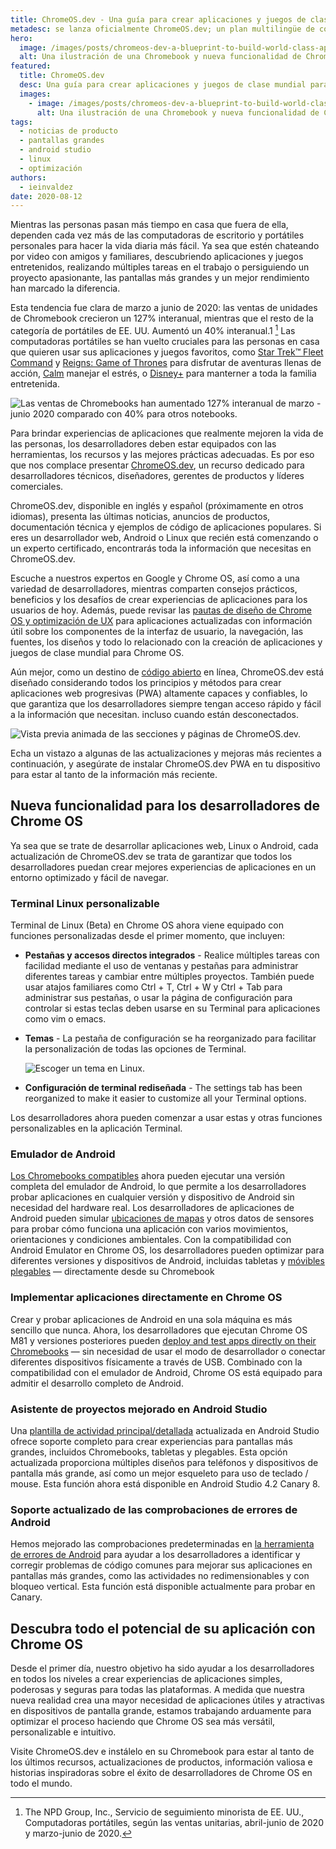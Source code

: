 ```yaml
---
title: ChromeOS.dev - Una guía para crear aplicaciones y juegos de clase mundial para elde Chrome OS
metadesc: se lanza oficialmente ChromeOS.dev; un plan multilingüe de código abierto para crear aplicaciones y juegos de clase mundial para Chrome OS y sobre él. Y nueva funcionalidad de Chrome OS.
hero:
  image: /images/posts/chromeos-dev-a-blueprint-to-build-world-class-apps-and-games-for-chrome-os/hero.svg
  alt: Una ilustración de una Chromebook y nueva funcionalidad de Chrome OS.
featured:
  title: ChromeOS.dev
  desc: Una guía para crear aplicaciones y juegos de clase mundial para Chrome OS
  images:
    - image: /images/posts/chromeos-dev-a-blueprint-to-build-world-class-apps-and-games-for-chrome-os/featured.svg
      alt: Una ilustración de una Chromebook y nueva funcionalidad de Chrome OS.
tags:
  - noticias de producto
  - pantallas grandes
  - android studio
  - linux
  - optimización
authors:
  - ieinvaldez
date: 2020-08-12
---
```


Mientras las personas pasan más tiempo en casa que fuera de ella, dependen cada vez más de las computadoras de escritorio y portátiles personales para hacer la vida diaria más fácil. Ya sea que estén chateando por video con amigos y familiares, descubriendo aplicaciones y juegos entretenidos, realizando múltiples tareas en el trabajo o persiguiendo un proyecto apasionante, las pantallas más grandes y un mejor rendimiento han marcado la diferencia.

Esta tendencia fue clara de marzo a junio de 2020: las ventas de unidades de Chromebook crecieron un 127% interanual, mientras que el resto de la categoría de portátiles de EE. UU. Aumentó un 40% interanual.1 [^1] Las computadoras portátiles se han vuelto cruciales para las personas en casa que quieren usar sus aplicaciones y juegos favoritos, como [Star Trek™ Fleet Command](https://play.google.com/store/apps/details?id=com.scopely.startrek) y [Reigns: Game of Thrones](https://play.google.com/store/apps/details?id=com.devolver.reignsGot) para disfrutar de aventuras llenas de acción, [Calm](https://play.google.com/store/apps/details?id=com.calm.android) manejar el estrés, o [Disney+](https://play.google.com/store/apps/details?id=com.disney.disneyplus) para manterner a toda la familia entretenida.

![Las ventas de Chromebooks han aumentado  127%  interanual de marzo - junio 2020 comparado con 40% para otros notebooks.](/images/posts/chromeos-dev-a-blueprint-to-build-world-class-apps-and-games-for-chrome-os/yoy-sales.gif)

Para brindar experiencias de aplicaciones que realmente mejoren la vida de las personas, los desarrolladores deben estar equipados con las herramientas, los recursos y las mejores prácticas adecuadas. Es por eso que nos complace presentar [ChromeOS.dev](/{{locale.code}}), un recurso dedicado para desarrolladores técnicos, diseñadores, gerentes de productos y líderes comerciales.

ChromeOS.dev, disponible en inglés y español (próximamente en otros idiomas), presenta las últimas noticias, anuncios de productos, documentación técnica y ejemplos de código de aplicaciones populares. Si eres un desarrollador web, Android o Linux que recién está comenzando o un experto certificado, encontrarás toda la información que necesitas en ChromeOS.dev.

Escuche a nuestros expertos en Google y Chrome OS, así como a una variedad de desarrolladores, mientras comparten consejos prácticos, beneficios y los desafíos de crear experiencias de aplicaciones para los usuarios de hoy. Además, puede revisar las [pautas de diseño de Chrome OS y optimización de UX](/{{locale.code}}/android/design) para aplicaciones actualizadas con información útil sobre los componentes de la interfaz de usuario, la navegación, las fuentes, los diseños y todo lo relacionado con la creación de aplicaciones y juegos de clase mundial para Chrome OS.

Aún mejor, como un destino de [código abierto](https://github.com/chromeos/chromeos.dev) en línea, ChromeOS.dev está diseñado considerando todos los principios y métodos para crear aplicaciones web progresivas (PWA) altamente capaces y confiables, lo que garantiza que los desarrolladores siempre tengan acceso rápido y fácil a la información que necesitan. incluso cuando están desconectados.

![Vista previa animada de las secciones y páginas de ChromeOS.dev.](/images/posts/chromeos-dev-a-blueprint-to-build-world-class-apps-and-games-for-chrome-os/website.gif)

Echa un vistazo a algunas de las actualizaciones y mejoras más recientes a continuación, y asegúrate de instalar ChromeOS.dev PWA en tu dispositivo para estar al tanto de la información más reciente.

## Nueva funcionalidad para los desarrolladores de Chrome OS

Ya sea que se trate de desarrollar aplicaciones web, Linux o Android, cada actualización de ChromeOS.dev se trata de garantizar que todos los desarrolladores puedan crear mejores experiencias de aplicaciones en un entorno optimizado y fácil de navegar.

### Terminal Linux personalizable

Terminal de Linux (Beta) en Chrome OS ahora viene equipado con funciones personalizadas desde el primer momento, que incluyen:

- **Pestañas y accesos directos integrados** - Realice
  múltiples tareas con facilidad mediante el uso de ventanas y pestañas para administrar diferentes tareas y cambiar entre múltiples proyectos. También puede usar atajos familiares como Ctrl + T, Ctrl + W y Ctrl + Tab para administrar sus pestañas, o usar la página de configuración para controlar si estas teclas deben usarse en su Terminal para aplicaciones como vim o emacs.

- **Temas** - La pestaña de configuración se ha reorganizado para facilitar la personalización de todas las opciones de Terminal.

  ![Escoger un tema en Linux.](/images/posts/chromeos-dev-a-blueprint-to-build-world-class-apps-and-games-for-chrome-os/linux-updates.gif)

- **Configuración de terminal rediseñada** - The settings tab has been reorganized to make it easier to customize all your Terminal options.

Los desarrolladores ahora pueden comenzar a usar estas y otras funciones personalizables en la aplicación Terminal.

### Emulador de Android

[Los Chromebooks compatibles](https://chromeos.dev/en/android-environment) ahora pueden ejecutar una versión completa del emulador de Android, lo que permite a los desarrolladores probar aplicaciones en cualquier versión y dispositivo de Android sin necesidad del hardware real. Los desarrolladores de aplicaciones de Android pueden simular [ubicaciones de mapas](https://developer.android.com/studio/run/emulator?hl={{locale.code}}#extended) y otros datos de sensores para probar cómo funciona una aplicación con varios movimientos, orientaciones y condiciones ambientales. Con la compatibilidad con Android Emulator en Chrome OS, los desarrolladores pueden optimizar para diferentes versiones y dispositivos de Android, incluidas tabletas y [móvibles plegables](https://developer.android.com/guide/topics/ui/foldables#emulators) — directamente desde su Chromebook

### Implementar aplicaciones directamente en Chrome OS

Crear y probar aplicaciones de Android en una sola máquina es más sencillo que nunca. Ahora, los desarrolladores que ejecutan Chrome OS M81 y versiones posteriores pueden [deploy and test apps directly on their Chromebooks](/{{locale.code}}/android-environment/deploying-apps) — sin necesidad de usar el modo de desarrollador o conectar diferentes dispositivos físicamente a través de USB. Combinado con la compatibilidad con el emulador de Android, Chrome OS está equipado para admitir el desarrollo completo de Android.

### Asistente de proyectos mejorado en Android Studio

Una [plantilla de actividad principal/detallada](https://developer.android.com/studio/projects/templates#PrimaryDetailFlow) actualizada en Android Studio ofrece soporte completo para crear experiencias para pantallas más grandes, incluidos Chromebooks, tabletas y plegables. Esta opción actualizada proporciona múltiples diseños para teléfonos y dispositivos de pantalla más grande, así como un mejor esqueleto para uso de teclado / mouse. Esta función ahora está disponible en Android Studio 4.2 Canary 8.

### Soporte actualizado de las comprobaciones de errores de Android

Hemos mejorado las comprobaciones predeterminadas en [la herramienta de errores de Android](https://developer.android.com/studio/write/lint) para ayudar a los desarrolladores a identificar y corregir problemas de código comunes para mejorar sus aplicaciones en pantallas más grandes, como las actividades no redimensionables y con bloqueo vertical. Esta función está disponible actualmente para probar en Canary.

## Descubra todo el potencial de su aplicación con Chrome OS

Desde el primer día, nuestro objetivo ha sido ayudar a los desarrolladores en todos los niveles a crear experiencias de aplicaciones simples, poderosas y seguras para todas las plataformas. A medida que nuestra nueva realidad crea una mayor necesidad de aplicaciones útiles y atractivas en dispositivos de pantalla grande, estamos trabajando arduamente para optimizar el proceso haciendo que Chrome OS sea más versátil, personalizable e intuitivo.

Visite ChromeOS.dev e instálelo en su Chromebook para estar al tanto de los últimos recursos, actualizaciones de productos, información valiosa e historias inspiradoras sobre el éxito de desarrolladores de Chrome OS en todo el mundo.

[^1]: The NPD Group, Inc., Servicio de seguimiento minorista de EE. UU., Computadoras portátiles, según las ventas unitarias, abril-junio de 2020 y marzo-junio de 2020.
